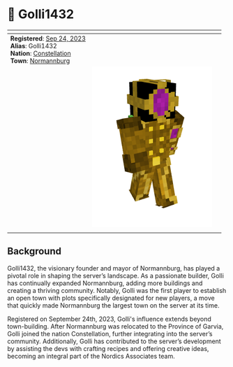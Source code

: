 # 👤 Golli1432



<table data-view="cards"><thead><tr><th></th><th></th><th></th></tr></thead><tbody><tr><td><strong>Registered</strong>: <a href="../../../additional-guides-and-commands/server-dates/september-23.md#sep-24">Sep 24, 2023</a><br><strong>Alias</strong>: Golli1432<br><strong>Nation</strong>: <a href="../nations/present-nations/constellation.md">Constellation</a><br><strong>Town</strong>: <a href="../towns/finland-region/normannburg.md">Normannburg</a><br></td><td></td><td></td></tr><tr><td></td><td><img src="../../../.gitbook/assets/image (125).png" alt="" data-size="original"></td><td></td></tr><tr><td></td><td></td><td></td></tr></tbody></table>

## Background

Golli1432, the visionary founder and mayor of Normannburg, has played a pivotal role in shaping the server’s landscape. As a passionate builder, Golli has continually expanded Normannburg, adding more buildings and creating a thriving community. Notably, Golli was the first player to establish an open town with plots specifically designated for new players, a move that quickly made Normannburg the largest town on the server at its time.

Registered on September 24th, 2023, Golli's influence extends beyond town-building. After Normannburg was relocated to the Province of Garvia, Golli joined the nation Constellation, further integrating into the server’s community. Additionally, Golli has contributed to the server’s development by assisting the devs with crafting recipes and offering creative ideas, becoming an integral part of the Nordics Associates team.

